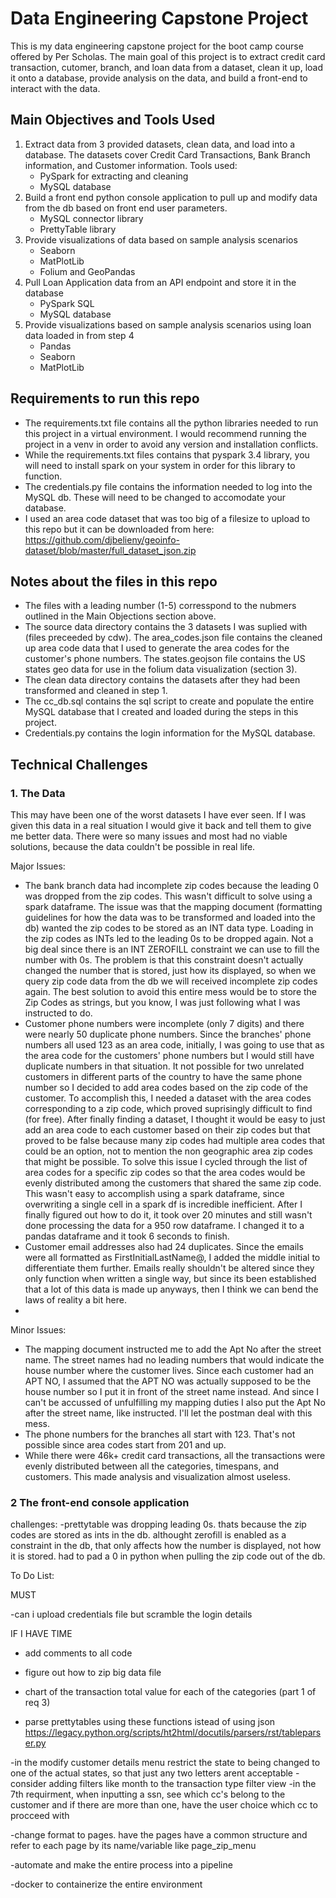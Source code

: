 # Data Engineering Capstone Project
This is my data engineering capstone project for the boot camp course offered by Per Scholas.  The main goal of this project is to extract credit card transaction, cutomer, branch, and loan data from a dataset, clean it up, load it onto a database, provide analysis on the data, and build a front-end to interact with the data.

## Main Objectives and Tools Used
1. Extract data from 3 provided datasets, clean data, and load into a database.  The datasets cover Credit Card Transactions, Bank Branch information, and Customer information.  Tools used:
   * PySpark for extracting and cleaning
   * MySQL database
2. Build a front end python console application to pull up and modify data from the db based on front end user parameters.
   * MySQL connector library
   * PrettyTable library
3. Provide visualizations of data based on sample analysis scenarios
   * Seaborn
   * MatPlotLib
   * Folium and GeoPandas
4. Pull Loan Application data from an API endpoint and store it in the database
   * PySpark SQL
   * MySQL database
5. Provide visualizations based on sample analysis scenarios using loan data loaded in from step 4 
   * Pandas
   * Seaborn
   * MatPlotLib  


## Requirements to run this repo
* The requirements.txt file contains all the python libraries needed to run this project in a virtual environment.  I would recommend running the project in a venv in order to avoid any version and installation conflicts.
* While the requirements.txt files contains that pyspark 3.4 library, you will need to install spark on your system in order for this library to function.
* The credentials.py file contains the information needed to log into the MySQL db.  These will need to be changed to accomodate your database.
* I used an area code dataset that was too big of a filesize to upload to this repo but it can be downloaded from here: https://github.com/djbelieny/geoinfo-dataset/blob/master/full_dataset_json.zip

## Notes about the files in this repo
* The files with a leading number (1-5) corresspond to the nubmers outlined in the Main Objections section above.
* The source data directory contains the 3 datasets I was suplied with (files preceeded by cdw).  The area_codes.json file contains the cleaned up area code data that I used to generate the area codes for the customer's phone numbers.  The states.geojson file contains the US states geo data for use in the folium data visualization (section 3).
* The clean data directory contains the datasets after they had been transformed and cleaned in step 1.
* The cc_db.sql contains the sql script to create and populate the entire MySQL database that I created and loaded during the steps in this project.
* Credentials.py contains the login information for the MySQL database.

## Technical Challenges

### 1. The Data
This may have been one of the worst datasets I have ever seen.  If I was given this data in a real situation I would give it back and tell them to give me better data.  There were so many issues and most had no viable solutions, because the data couldn't be possible in real life.

Major Issues:
* The bank branch data had incomplete zip codes because the leading 0 was dropped from the zip codes.  This wasn't difficult to solve using a spark dataframe.  The issue was that the mapping document (formatting guidelines for how the data was to be transformed and loaded into the db) wanted the zip codes to be stored as an INT data type.  Loading in the zip codes as INTs led to the leading 0s to be dropped again.  Not a big deal since there is an INT ZEROFILL constraint we can use to fill the number with 0s.  The problem is that this constraint doesn't actually changed the number that is stored, just how its displayed, so when we query zip code data from the db we will received incomplete zip codes again.  The best solution to avoid this entire mess would be to store the Zip Codes as strings, but you know, I was just following what I was instructed to do.
* Customer phone numbers were incomplete (only 7 digits) and there were nearly 50 duplicate phone numbers.  Since the branches' phone numbers all used 123 as an area code, initially, I was going to use that as the area code for the customers' phone numbers but I would still have duplicate numbers in that situation.  It not possible for two unrelated customers in different parts of the country to have the same phone number so I decided to add area codes based on the zip code of the customer.  To accomplish this, I needed a dataset with the area codes corresponding to a zip code, which proved suprisingly difficult to find (for free).  After finally finding a dataset, I thought it would be easy to just add an area code to each customer based on their zip codes but that proved to be false because many zip codes had multiple area codes that could be an option, not to mention the non geographic area zip codes that might be possible.  To solve this issue I cycled through the list of area codes for a specific zip codes so that the area codes would be evenly distributed among the customers that shared the same zip code.  This wasn't easy to accomplish using a spark dataframe, since overwriting a single cell in a spark df is incredible inefficient.  After I finally figured out how to do it, it took over 20 minutes and still wasn't done processing the data for a 950 row dataframe.  I changed it to a pandas dataframe and it took 6 seconds to finish.
* Customer email addresses also had 24 duplicates.  Since the emails were all formatted as FirstInitialLastName@, I added the middle initial to differentiate them further.  Emails really shouldn't be altered since they only function when written a single way, but since its been established that a lot of this data is made up anyways, then I think we can bend the laws of reality a bit here.
* 
Minor Issues:
* The mapping document instructed me to add the Apt No after the street name.  The street names had no leading numbers that would indicate the house number where the customer lives.  Since each customer had an APT NO, I assumed that the APT NO was actually supposed to be the house number so I put it in front of the street name instead.  And since I can't be accussed of unfulfilling my mapping duties I also put the Apt No after the street name, like instructed.  I'll let the postman deal with this mess.
* The phone numbers for the branches all start with 123.  That's not possible since area codes start from 201 and up.
* While there were 46k+ credit card transactions, all the transactions were evenly distributed between all the categories, timespans, and customers.  This made analysis and visualization almost useless.


### 2 The front-end console application




challenges:
-prettytable was dropping leading 0s. thats because the zip codes are stored as ints in the db.  althought zerofill is enabled as a constraint in the db, that only affects how the number is displayed, not how it is stored.  had to pad a 0 in python when pulling the zip code out of the db.





To Do List:

MUST

-can i upload credentials file but scramble the login details






IF I HAVE TIME
- add comments to all code

- figure out how to zip big data file

- chart of the transaction total value for each of the categories (part 1 of req 3)

- parse prettytables using these functions istead of using json https://legacy.python.org/scripts/ht2html/docutils/parsers/rst/tableparser.py

-in the modify customer details menu restrict the state to being changed to one of the actual states, so that just any two letters arent acceptable
-consider adding filters like month to the transaction type filter view
-in the 7th requirment, when inputting a ssn, see which cc's belong to the customer and if there are more than one, have the user choice which cc to procceed with



-change format to pages.  have the pages have a common structure and refer to each page by its name/variable like page_zip_menu

-automate and make the entire process into a pipeline

-docker to containerize the entire environment

